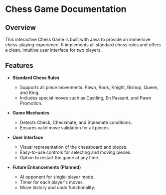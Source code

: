 # Chess Game Documentation  

## Overview  
This interactive Chess Game is built with Java to provide an immersive chess-playing experience. It implements all standard chess rules and offers a clean, intuitive user interface for two players.  


## Features  
- **Standard Chess Rules**  
  - Supports all piece movements: Pawn, Rook, Knight, Bishop, Queen, and King.  
  - Includes special moves such as Castling, En Passant, and Pawn Promotion.  

- **Game Mechanics**  
  - Detects Check, Checkmate, and Stalemate conditions.  
  - Ensures valid move validation for all pieces.  

- **User Interface**  
  - Visual representation of the chessboard and pieces.  
  - Easy-to-use controls for selecting and moving pieces.  
  - Option to restart the game at any time.  

- **Future Enhancements (Planned)**  
  - AI opponent for single-player mode.  
  - Timer for each player's moves.  
  - Move history and undo functionality.  



